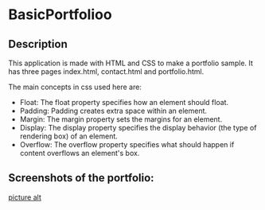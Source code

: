 # BasicPortfolioo

## Description

   This application is made with HTML and CSS to make a portfolio sample. It has three pages index.html, contact.html and portfolio.html.  

The main concepts in css used here are:
* Float: The float property specifies how an element should float.
* Padding: Padding creates extra space within an element.
* Margin: The margin property sets the margins for an element.
* Display: The display property specifies the display behavior (the type of rendering box) of an element.
* Overflow: The overflow property specifies what should happen if content overflows an element's box.

## Screenshots of the portfolio:

[picture alt](https://drive.google.com/open?id=12FeljCcIynO0IIBro7j87t9iTR85mM1W "About Me")
